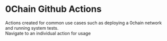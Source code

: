 # 0Chain Github Actions

Actions created for common use cases such as deploying a 0chain network and running system tests.  
Navigate to an individual action for usage 
